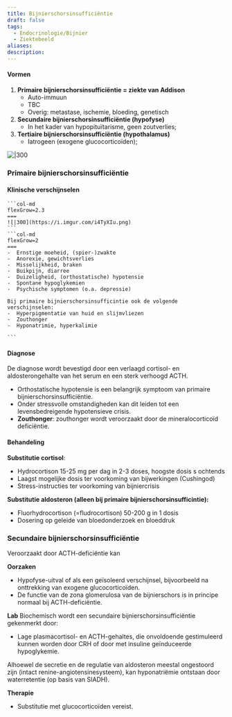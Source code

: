 ```yaml
---
title: Bijnierschorsinsufficiëntie
draft: false
tags:
  - Endocrinologie/Bijnier
  - Ziektebeeld
aliases: 
description:
---
```



#### Vormen

1. **Primaire bijnierschorsinsufficiëntie = ziekte van Addison**
	- Auto-immuun
	- TBC
	- Overig: metastase, ischemie, bloeding, genetisch
2. **Secundaire bijnierschorsinsufficiëntie (hypofyse)** 
	 - In het kader van hypopituïtarisme, geen zoutverlies;
3. **Tertiaire bijnierschorsinsufficiëntie (hypothalamus)**
	- Iatrogeen (exogene glucocorticoïden);

![|300](https://i.imgur.com/bNYNl6z.png)

### Primaire bijnierschorsinsufficiëntie
#### Klinische verschijnselen
````col
```col-md
flexGrow=2.3
===
![|300](https://i.imgur.com/i4TyXIu.png)
```
```col-md
flexGrow=2
===
-  Ernstige moeheid, (spier-)zwakte
-  Anorexie, gewichtsverlies
-  Misselijkheid, braken
-  Buikpijn, diarree
-  Duizeligheid, (orthostatische) hypotensie
-  Spontane hypoglykemien
-  Psychische symptomen (o.a. depressie)

Bij primaire bijnierschorsinsufficintie ook de volgende verschijnselen:
-  Hyperpigmentatie van huid en slijmvliezen
-  Zouthonger
-  Hyponatrimie, hyperkalimie

```
````
#### Diagnose
De diagnose wordt bevestigd door een verlaagd cortisol- en aldosterongehalte van het serum en een sterk verhoogd ACTH.

- Orthostatische hypotensie is een belangrijk symptoom van primaire bijnierschorsinsufficiëntie. 
- Onder stressvolle omstandigheden kan dit leiden tot een levensbedreigende hypotensieve crisis.
- **Zouthonger**: zouthonger wordt veroorzaakt door de mineralocorticoïd deficiëntie.


#### Behandeling
**Substitutie cortisol**:
 - Hydrocortison 15-25 mg per dag in 2-3 doses, hoogste dosis s ochtends
 - Laagst mogelijke dosis ter voorkoming van bijwerkingen (Cushingod)
 - Stress-instructies ter voorkoming van bijniercrisis

**Substitutie aldosteron (alleen bij primaire bijnierschorsinsufficintie):**
 - Fluorhydrocortison (=fludrocortison) 50-200 g in 1 dosis
 - Dosering op geleide van bloedonderzoek en bloeddruk

### Secundaire bijnierschorsinsufficiëntie
Veroorzaakt door ACTH-deficiëntie kan 

**Oorzaken**
- Hypofyse-uitval of als een geïsoleerd verschijnsel, bijvoorbeeld na onttrekking van exogene glucocorticoïden.
- De functie van de zona glomerulosa van de bijnierschors is in principe normaal bij ACTH-deficiëntie.

**Lab**
Biochemisch wordt een secundaire bijnierschorsinsufficiëntie gekenmerkt door:
- Lage plasmacortisol- en ACTH-gehaltes, die onvoldoende gestimuleerd kunnen worden door CRH of door met insuline geïnduceerde hypoglykemie. 

Alhoewel de secretie en de regulatie van aldosteron meestal ongestoord zijn (intact renine-angiotensinesysteem), kan hyponatriëmie ontstaan door waterretentie (op basis van SIADH). 

**Therapie**
- Substitutie met glucocorticoïden vereist. 
